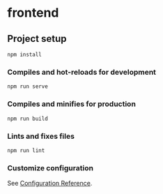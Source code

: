 # frontend

## Project setup
```
npm install
```

### Compiles and hot-reloads for development
```
npm run serve
```

### Compiles and minifies for production
```
npm run build

```

### Lints and fixes files
```
npm run lint
```

### Customize configuration
See [Configuration Reference](https://cli.vuejs.org/config/).

